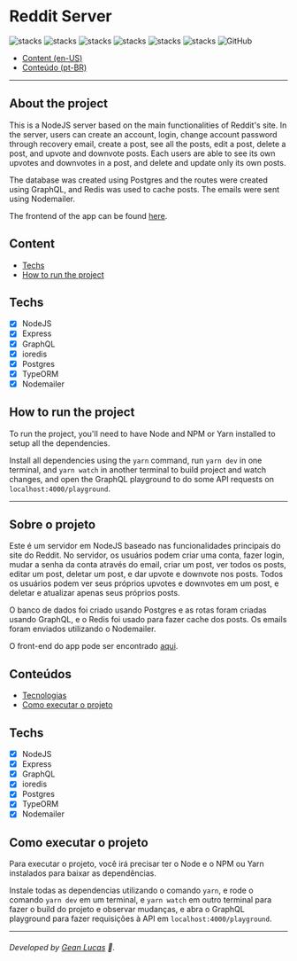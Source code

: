 # Reddit Server
![stacks](https://img.shields.io/badge/NodeJS-v12.18.4-brightgreen) ![stacks](https://img.shields.io/badge/Express-v4.17.1-brightgreen) ![stacks](https://img.shields.io/badge/GraphQL-v15.3.0-brightgreen) ![stacks](https://img.shields.io/badge/ioredis-v4.17.3-brightgreen) ![stacks](https://img.shields.io/badge/TypeORM-v0.2.26-brightgreen) ![stacks](https://img.shields.io/badge/Stack-Typescript-blue) ![GitHub](https://img.shields.io/github/license/legeannd/reddit-server)

* [Content (en-US)](#secao-en_us)
* [Conteúdo (pt-BR)](#secao-pt_br)

---

## About the project <a id="secao-en_us"></a>

This is a NodeJS server based on the main functionalities of Reddit's site.
In the server, users can create an account, login, change account password through recovery email, create a post, see all the posts, edit a post, delete a post, and upvote and downvote posts. Each users are able to see its own upvotes and downvotes in a post, and delete and update only its own posts.

The database was created using Postgres and the routes were created using GraphQL, and Redis was used to cache posts. The emails were sent using Nodemailer.

The frontend of the app can be found [here](https://github.com/legeannd/reddit-web).

## Content
  * [Techs](#techs)
  * [How to run the project](#installation)

## Techs <a id="techs"></a>

- [x] NodeJS
- [x] Express
- [x] GraphQL
- [x] ioredis
- [x] Postgres
- [x] TypeORM
- [x] Nodemailer

## How to run the project <a id="installation"></a>
To run the project, you'll need to have Node and NPM or Yarn installed to setup all the dependencies.

Install all dependencies using the `yarn` command, run `yarn dev` in one terminal, and `yarn watch` in another terminal to build project and watch changes, and open the GraphQL playground to do some API requests on `localhost:4000/playground`.

---

## Sobre o projeto <a id="secao-pt_br"></a>

Este é um servidor em NodeJS baseado nas funcionalidades principais do site do Reddit. No servidor, os usuários podem criar uma conta, fazer login, mudar a senha da conta através do email, criar um post, ver todos os posts, editar um post, deletar um post, e dar upvote e downvote nos posts. Todos os usuários podem ver seus próprios upvotes e downvotes em um post, e deletar e atualizar apenas seus próprios posts.

O banco de dados foi criado usando Postgres e as rotas foram criadas usando GraphQL, e o Redis foi usado para fazer cache dos posts. Os emails foram enviados utilizando o Nodemailer.

O front-end do app pode ser encontrado [aqui](https://github.com/legeannd/reddit-web).

## Conteúdos
  * [Tecnologias](#tecnlogias)
  * [Como executar o projeto](#instalacao)

## Techs <a id="tecnlogias"></a>

- [x] NodeJS
- [x] Express
- [x] GraphQL
- [x] ioredis
- [x] Postgres
- [x] TypeORM
- [x] Nodemailer

## Como executar o projeto <a id="instalacao"></a>
Para executar o projeto, você irá precisar ter o Node e o NPM ou Yarn instalados para baixar as dependências.

Instale todas as dependencias utilizando o comando `yarn`, e rode o comando `yarn dev` em um terminal, e `yarn watch` em outro terminal para fazer o build do projeto e observar mudanças, e abra o GraphQL playground para fazer requisições à API em `localhost:4000/playground`.

---
###### Developed by [Gean Lucas](https://www.linkedin.com/in/geanlucaas/) :rocket:.
